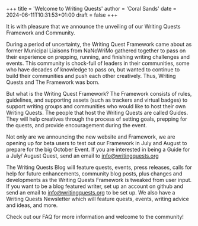 +++
title = 'Welcome to Writing Quests'
author = 'Coral Sands'
date = 2024-06-11T10:31:53+01:00
draft = false
+++

It is with pleasure that we announce the unveiling of our Writing Quests Framework and Community.

<!--more-->

During a period of uncertainty, the Writing Quest Framework came about as former Municipal Liaisons from NaNoWriMo gathered together to pass on their experience on prepping, running, and finishing writing challenges and events. This community is chock-full of leaders in their communities, some who have decades of knowledge to pass on, but wanted to continue to build their communities and push each other creatively. Thus, Writing Quests and The Framework was born.

But what is the Writing Quest Framework?  The Framework consists of rules, guidelines, and supporting assets (such as trackers and virtual badges) to support writing groups and communities who would like to host their own Writing Quests.  The people that host the Writing Quests are called Guides.  They will help creatives through the process of setting goals, prepping for the quests, and provide encouragement during the event.

Not only are we announcing the new website and Framework, we are opening up for beta users to test out our Framework in July and August to prepare for the big October Event.  If you are interested in being a Guide for a July/ August  Quest, send an email to info@writingquests.org

The Writing Quests Blog will feature quests, events, press releases, calls for help for future enhancements, community blog posts, plus changes and developments as the Writing Quests Framework is tweaked from user input.  If you want to be a blog featured writer, set up an account on github and send an email to info@writingquests.org to be set up.  We also have a Writing Quests Newsletter which will feature quests, events, writing advice and ideas, and more.

Check out our FAQ for more information and welcome to the community!

